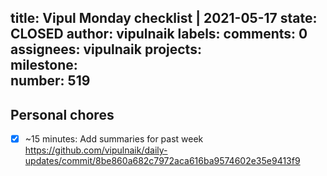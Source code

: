 title:	Vipul Monday checklist | 2021-05-17
state:	CLOSED
author:	vipulnaik
labels:	
comments:	0
assignees:	vipulnaik
projects:	
milestone:	
number:	519
--
## Personal chores

- [x] ~15 minutes: Add summaries for past week https://github.com/vipulnaik/daily-updates/commit/8be860a682c7972aca616ba9574602e35e9413f9
